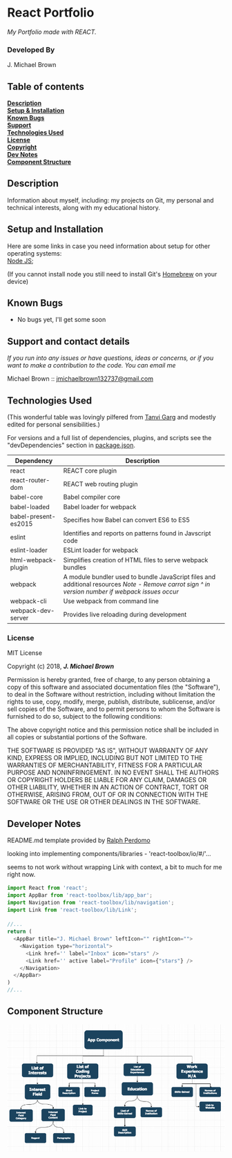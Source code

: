 # React Portfolio

_My Portfolio made with REACT._

### Developed By
J. Michael Brown

## Table of contents
**[Description](#description)**    
**[Setup & Installation](#setup-and-installation)**    
**[Known Bugs](#known-bugs)**    
**[Support](#support-and-contact-details)**    
**[Technologies Used](#technologies-used)**    
**[License](#license)**    
**[Copyright](#copyright)**   
**[Dev Notes](#developer-notes)**   
**[Component Structure](#component-structure)**   

## Description

Information about myself, including: my projects on Git, my personal and technical interests, along with my educational history.

## Setup and Installation
Here are some links in case you need information about setup for other operating systems:  
[Node JS](https://nodejs.org/en/);

(If you cannot install node you still need to install Git's [Homebrew](https://brew.sh/) on your device)

## Known Bugs

* No bugs yet, I'll get some soon

## Support and contact details
_If you run into any issues or have questions, ideas or concerns, or if you want to make a contribution to the code. You can email me_

Michael Brown :: [jmichaelbrown132737@gmail.com](jmichaelbrown132737@gmail.com)

## Technologies Used
(This wonderful table was lovingly pilfered from [Tanvi Garg](https://github.com/TanviCodeLife) and modestly edited for personal sensibilities.)

For versions and a full list of dependencies, plugins, and scripts see the "devDependencies" section in [package.json](./package.json).  

| Dependency | Description |
| --- | --- |
| react | REACT core plugin |
| react-router-dom | REACT web routing plugin |
| babel-core | Babel compiler core |
| babel-loaded | Babel loader for webpack |
| babel-present-es2015 | Specifies how Babel can convert ES6 to ES5 |
| eslint | Identifies and reports on patterns found in Javscript code |
| eslint-loader | ESLint loader for webpack |
| html-webpack-plugin | Simplifies creation of HTML files to serve webpack bundles |
| webpack | A module bundler used to bundle JavaScript files and additional resources   *Note - Remove carrot sign ^ in version number if webpack issues occur* |
| webpack-cli | Use webpack from command line |
| webpack-dev-server | Provides live reloading during development |

### License

MIT License

Copyright (c) 2018, ___J. Michael Brown___  

Permission is hereby granted, free of charge, to any person obtaining a copy
of this software and associated documentation files (the "Software"), to deal
in the Software without restriction, including without limitation the rights
to use, copy, modify, merge, publish, distribute, sublicense, and/or sell
copies of the Software, and to permit persons to whom the Software is
furnished to do so, subject to the following conditions:  

The above copyright notice and this permission notice shall be included in all
copies or substantial portions of the Software.

THE SOFTWARE IS PROVIDED "AS IS", WITHOUT WARRANTY OF ANY KIND, EXPRESS OR
IMPLIED, INCLUDING BUT NOT LIMITED TO THE WARRANTIES OF MERCHANTABILITY,
FITNESS FOR A PARTICULAR PURPOSE AND NONINFRINGEMENT. IN NO EVENT SHALL THE
AUTHORS OR COPYRIGHT HOLDERS BE LIABLE FOR ANY CLAIM, DAMAGES OR OTHER
LIABILITY, WHETHER IN AN ACTION OF CONTRACT, TORT OR OTHERWISE, ARISING FROM,
OUT OF OR IN CONNECTION WITH THE SOFTWARE OR THE USE OR OTHER DEALINGS IN THE
SOFTWARE.

## Developer Notes    
README.md template provided by [Ralph Perdomo](https://github.com/pseudoralph)

looking into implementing components/libraries - 'react-toolbox/io/#/'...

seems to not work without wrapping Link with context, a bit to much for me right now.

``` js
import React from 'react';
import AppBar from 'react-toolbox/lib/app_bar';
import Navigation from 'react-toolbox/lib/navigation';
import Link from 'react-toolbox/lib/Link';

//...
return (
  <AppBar title="J. Michael Brown" leftIcon="" rightIcon="">
    <Navigation type="horizontal">
      <Link href='' label="Inbox" icon="stars" />
      <Link href='' active label="Profile" icon={"stars"} />
    </Navigation>
  </AppBar>
)
//...
```

## Component Structure

![alt text](src/assets/component-tree.png)
